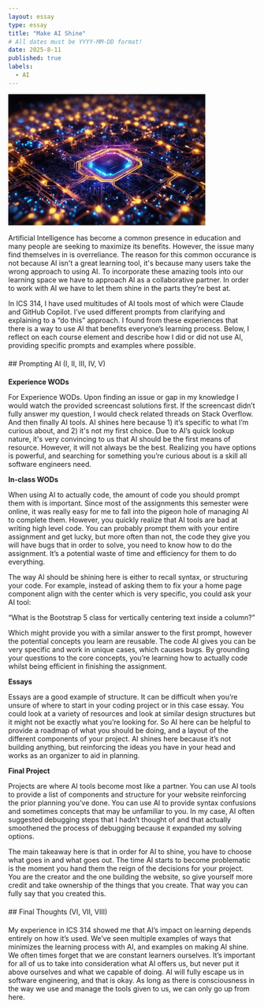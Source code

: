 ```yaml
---
layout: essay
type: essay
title: "Make AI Shine"
# All dates must be YYYY-MM-DD format!
date: 2025-8-11
published: true
labels:
  - AI
---
```


<div class="text-center mt-5 mb-5">
  <img src="../img/ai.jpg" width="400px" class="img-fluid rounded" alt="AI image">
</div>


Artificial Intelligence has become a common presence in education and many people are seeking to maximize its benefits. However, the issue many find themselves in is overreliance. The reason for this common occurance is not because AI isn't a great learning tool, it's because many users take the wrong approach to using AI. To incorporate these amazing tools into our learning space we have to approach AI as a collaborative partner. In order to work with AI we have to let them shine in the parts they’re best at.

In ICS 314, I have used multitudes of AI tools most of which were Claude and GitHub Copilot. I’ve used different prompts from clarifying and explaining to a “do this” approach. I found from these experiences that there is a way to use AI that benefits everyone’s learning process. Below, I reflect on each course element and describe how I did or did not use AI, providing specific prompts and examples where possible.

<div style="margin-top:20px;"></div>
## Prompting AI (I, II, III, IV, V)
<div style="margin-top:20px;"></div>

**Experience WODs**

For Experience WODs. Upon finding an issue or gap in my knowledge I would watch the provided screencast solutions first. If the screencast didn’t fully answer my question, I would check related threads on Stack Overflow. And then finally AI tools. 
AI shines here because 1) it’s specific to what I’m curious about, and 2) it's not my first choice. Due to AI’s quick lookup nature, it's very convincing to us that AI should be the first means of resource. However, it will not always be the best. Realizing you have options is powerful, and searching for something you’re curious about is a skill all software engineers need. 

**In-class WODs**

When using AI to actually code, the amount of code you should prompt them with is important. 
Since most of the assignments this semester were online, it was really easy for me to fall into the pigeon hole of managing AI to complete them. However, you quickly realize that AI tools are bad at writing high level code. You can probably prompt them with your entire assignment and get lucky, but more often than not, the code they give you will have bugs that  in order to solve, you need to know how to do the assignment. It’s a potential waste of time and efficiency for them to do everything.

The way AI should be shining here is either to recall syntax, or structuring your code. For example, instead of asking them to fix your a home page component align with the center which is very specific, you could ask your AI tool:

“What is the Bootstrap 5 class for vertically centering text inside a column?”

Which might provide you with a similar answer to the first prompt, however the potential concepts you learn are reusable. The code AI gives you can be very specific and work in unique cases, which causes bugs. By grounding your questions to the core concepts,  you’re learning how to actually code whilst being efficient in finishing the assignment.

**Essays**

Essays are a good example of structure. It can be difficult when you’re unsure of where to start in your coding project or in this case essay. You could look at a variety of resources and look at similar design structures but it might not be exactly what you’re looking for. So AI here can be helpful to provide a roadmap of what you should be doing, and a layout of the different components of your project. AI shines here because it’s not building anything, but reinforcing the ideas you have in your head and works as an organizer to aid in planning. 

**Final Project**

Projects are where AI tools become most like a partner. You can use AI tools to provide a list of components and structure for your website reinforcing the prior planning you’ve done. You can use AI to provide syntax confusions and sometimes concepts that may be unfamiliar to you. In my case, AI often suggested debugging steps that I hadn’t thought of and that actually smoothened the process of debugging because it expanded my solving options. 

The main takeaway here is that in order for AI to shine, you have to choose what goes in and what goes out. The time AI starts to become problematic is the moment you hand them the reign of the decisions for your project. You are the creator and the one building the website, so give yourself more credit and take ownership of the things that you create. That way you can fully say that you created this.

<div style="margin-top:20px;"></div>
## Final Thoughts (VI, VII, VIII)
<div style="margin-top:20px;"></div>

My experience in ICS 314 showed me that AI’s impact on learning depends entirely on how it’s used. We’ve seen multiple examples of ways that minimizes the learning process with AI, and examples on making AI shine. We often times forget that we are constant learners ourselves. It’s important for all of us to take into consideration what AI offers us, but never put it above ourselves and what we capable of doing. AI will fully escape us in software engineering, and that is okay. As long as there is consciousness in the way we use and manage the tools given to us, we can only go up from here.

